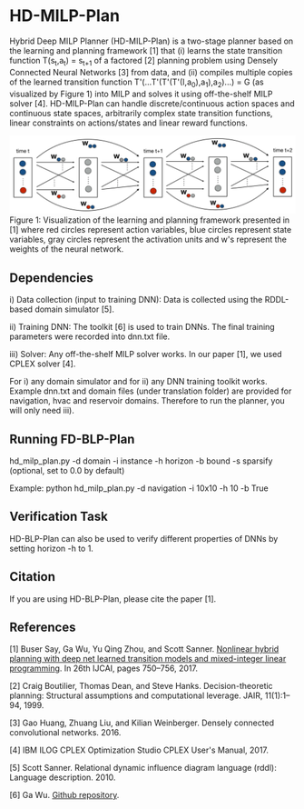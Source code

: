 # HD-MILP-Plan

Hybrid Deep MILP Planner (HD-MILP-Plan) is a two-stage planner based on the learning and planning framework [1] that (i) learns the state transition function T(s<sub>t</sub>,a<sub>t</sub>) = s<sub>t+1</sub> of a factored [2] planning problem using Densely Connected Neural Networks [3] from data, and (ii) compiles multiple copies of the learned transition function T'(...T'(T'(T'(I,a<sub>0</sub>),a<sub>1</sub>),a<sub>2</sub>)...) = G (as visualized by Figure 1) into MILP and solves it using off-the-shelf MILP solver [4]. HD-MILP-Plan can handle discrete/continuous action spaces and continuous state spaces, arbitrarily complex state transition functions, linear constraints on actions/states and linear reward functions.

![alt text](./hdmilpplan.png)
Figure 1: Visualization of the learning and planning framework presented in [1] where red circles represent action variables, blue circles represent state variables, gray circles represent the activation units and w's represent the weights of the neural network.

## Dependencies

i) Data collection (input to training DNN): Data is collected using the RDDL-based domain simulator [5]. 

ii) Training DNN: The toolkit [6] is used to train DNNs. The final training parameters were recorded into dnn.txt file.

iii) Solver: Any off-the-shelf MILP solver works. In our paper [1], we used CPLEX solver [4].

For i) any domain simulator and for ii) any DNN training toolkit works. Example dnn.txt and domain files (under translation folder) are provided for navigation, hvac and reservoir domains. Therefore to run the planner, you will only need iii).

## Running FD-BLP-Plan

hd_milp_plan.py -d domain -i instance -h horizon -b bound -s sparsify (optional, set to 0.0 by default)

Example: python hd_milp_plan.py -d navigation -i 10x10 -h 10 -b True

## Verification Task

HD-BLP-Plan can also be used to verify different properties of DNNs by setting horizon -h to 1.

## Citation

If you are using HD-BLP-Plan, please cite the paper [1].

## References
[1] Buser Say, Ga Wu, Yu Qing Zhou, and Scott Sanner. [Nonlinear hybrid planning with deep net learned transition models and mixed-integer linear programming](http://static.ijcai.org/proceedings-2017/0104.pdf). In 26th IJCAI, pages 750–756, 2017.

[2] Craig Boutilier, Thomas Dean, and Steve Hanks. Decision-theoretic planning: Structural assumptions and computational leverage. JAIR, 11(1):1–94, 1999.

[3] Gao Huang, Zhuang Liu, and Kilian Weinberger. Densely connected convolutional networks. 2016.

[4] IBM ILOG CPLEX Optimization Studio CPLEX User's Manual, 2017.

[5] Scott Sanner. Relational dynamic influence diagram language (rddl): Language description. 2010.

[6] Ga Wu. [Github repository](https://github.com/wuga214/PAPER_IJCAI17_HybridPlanning_NeuralNetwork_MILP).

